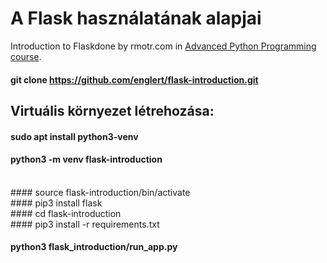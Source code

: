 # **A Flask használatának alapjai**
Introduction to Flaskdone by rmotr.com in  [Advanced Python Programming course](https://rmotr.com/advanced-python-programming).


#### git clone https://github.com/englert/flask-introduction.git

## Virtuális környezet létrehozása:

#### sudo apt install python3-venv

#### python3 -m venv flask-introduction
<br>
#### source flask-introduction/bin/activate
<br>
#### pip3 install flask
<br>
#### cd flask-introduction
<br>
#### pip3 install -r requirements.txt

#### python3 flask_introduction/run_app.py

